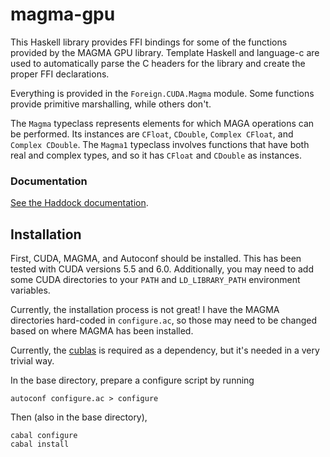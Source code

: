 magma-gpu
=========

This Haskell library provides FFI bindings for some of the functions
provided by the MAGMA GPU library. Template Haskell and language-c 
are used to automatically parse the C headers for the library and
create the proper FFI declarations.

Everything is provided in the `Foreign.CUDA.Magma` module. Some functions
provide primitive marshalling, while others don't.

The `Magma` typeclass represents elements for which MAGA operations can
be performed. Its instances are `CFloat`, `CDouble`, `Complex CFloat`, and
`Complex CDouble`. The `Magma1` typeclass involves functions that have both
real and complex types, and so it has `CFloat` and `CDouble` as instances.

### Documentation

[See the Haddock documentation](http://bmsherman.github.io/haddock/magma-gpu/).

Installation
------------

First, CUDA, MAGMA, and Autoconf should be installed.
This has been tested with CUDA versions 5.5 and 6.0.
Additionally, you may need to add some CUDA directories to your `PATH`
and `LD_LIBRARY_PATH` environment variables.

Currently, the installation process is not great! I have the
MAGMA directories hard-coded in `configure.ac`, so those may need to be
changed based on where MAGMA has been installed.

Currently, the [cublas](https://github.com/bmsherman/cublas) is required
as a dependency, but it's needed in a very trivial way.

In the base directory, prepare a configure script by running
```shell
autoconf configure.ac > configure
```

Then (also in the base directory),
```shell
cabal configure
cabal install
```

